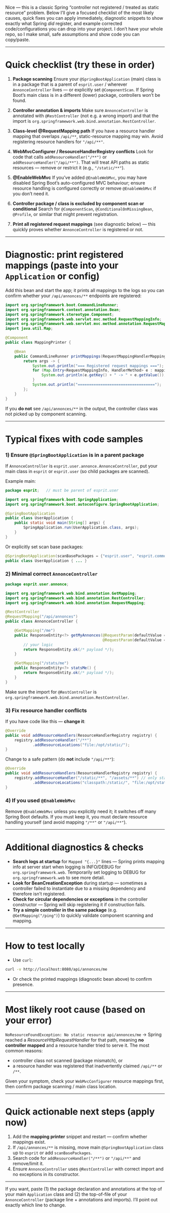 Nice — this is a classic Spring “controller not registered / treated as static resource” problem. Below I’ll give a focused checklist of the most likely causes, quick fixes you can apply immediately, diagnostic snippets to show exactly what Spring *did* register, and example corrected code/configurations you can drop into your project. I don’t have your whole repo, so I make small, safe assumptions and show code you can copy/paste.

---

# Quick checklist (try these in order)

1. **Package scanning**
   Ensure your `@SpringBootApplication` (main) class is in a package that is a parent of `esprit.user` / wherever `AnnonceController` lives — or explicitly set `@ComponentScan`. If Spring Boot’s main class is in a different (lower) package, controllers won’t be found.

2. **Controller annotation & imports**
   Make sure `AnnonceController` is annotated with `@RestController` (not e.g. a wrong import) and that the import is `org.springframework.web.bind.annotation.RestController`.

3. **Class-level @RequestMapping path**
   If you have a resource handler mapping that overlaps `/api/**`, static-resource mapping may win. Avoid registering resource handlers for `"/api/**"`.

4. **WebMvcConfigurer / ResourceHandlerRegistry conflicts**
   Look for code that calls `addResourceHandler("/**")` or `addResourceHandler("/api/**")`. That will treat API paths as static resources — remove or restrict it (e.g., `"/static/**"`).

5. **@EnableWebMvc**
   If you’ve added `@EnableWebMvc`, you may have disabled Spring Boot’s auto-configured MVC behaviour; ensure resource handling is configured correctly or remove `@EnableWebMvc` if you don’t need it.

6. **Controller package / class is excluded by component scan or conditional**
   Search for `@ComponentScan`, `@ConditionalOnMissingBean`, `@Profile`, or similar that might prevent registration.

7. **Print all registered request mappings** (see diagnostic below) — this quickly proves whether `AnnonceController` is registered or not.

---

# Diagnostic: print registered mappings (paste into your `Application` or config)

Add this bean and start the app; it prints all mappings to the logs so you can confirm whether your `/api/annonces/**` endpoints are registered:

```java
import org.springframework.boot.CommandLineRunner;
import org.springframework.context.annotation.Bean;
import org.springframework.stereotype.Component;
import org.springframework.web.servlet.mvc.method.RequestMappingInfo;
import org.springframework.web.servlet.mvc.method.annotation.RequestMappingHandlerMapping;
import java.util.Map;

@Component
public class MappingPrinter {

    @Bean
    public CommandLineRunner printMappings(RequestMappingHandlerMapping mapping) {
        return args -> {
            System.out.println("=== Registered request mappings ===");
            for (Map.Entry<RequestMappingInfo, HandlerMethod> e : mapping.getHandlerMethods().entrySet()) {
                System.out.println(e.getKey() + " -> " + e.getValue());
            }
            System.out.println("==================================");
        };
    }
}
```

If you **do not** see `/api/annonces/**` in the output, the controller class was not picked up by component scanning.

---

# Typical fixes with code samples

### 1) Ensure `@SpringBootApplication` is in a parent package

If `AnnonceController` is `esprit.user.annonce.AnnonceController`, put your main class in `esprit` or `esprit.user` (so child packages are scanned).

Example main:

```java
package esprit;   // must be parent of esprit.user

import org.springframework.boot.SpringApplication;
import org.springframework.boot.autoconfigure.SpringBootApplication;

@SpringBootApplication
public class UserApplication {
    public static void main(String[] args) {
        SpringApplication.run(UserApplication.class, args);
    }
}
```

Or explicitly set scan base packages:

```java
@SpringBootApplication(scanBasePackages = {"esprit.user", "esprit.common"})
public class UserApplication { ... }
```

### 2) Minimal correct `AnnonceController`

```java
package esprit.user.annonce;

import org.springframework.web.bind.annotation.GetMapping;
import org.springframework.web.bind.annotation.RestController;
import org.springframework.web.bind.annotation.RequestMapping;

@RestController
@RequestMapping("/api/annonces")
public class AnnonceController {

    @GetMapping("/me")
    public ResponseEntity<?> getMyAnnonces(@RequestParam(defaultValue = "0") int page,
                                           @RequestParam(defaultValue = "20") int size) {
        // your logic
        return ResponseEntity.ok(/* payload */);
    }

    @GetMapping("/stats/me")
    public ResponseEntity<?> statsMe() {
        return ResponseEntity.ok(/* payload */);
    }
}
```

Make sure the import for `@RestController` is `org.springframework.web.bind.annotation.RestController`.

### 3) Fix resource handler conflicts

If you have code like this — **change it**:

```java
@Override
public void addResourceHandlers(ResourceHandlerRegistry registry) {
    registry.addResourceHandler("/**")
            .addResourceLocations("file:/opt/static/");
}
```

Change to a safe pattern (do **not** include `"/api/**"`):

```java
@Override
public void addResourceHandlers(ResourceHandlerRegistry registry) {
    registry.addResourceHandler("/static/**", "/assets/**") // only static paths
            .addResourceLocations("classpath:/static/", "file:/opt/static/");
}
```

### 4) If you used `@EnableWebMvc`

Remove `@EnableWebMvc` unless you explicitly need it; it switches off many Spring Boot defaults. If you must keep it, you must declare resource handling yourself (and avoid mapping `"/**"` or `"/api/**"`).

---

# Additional diagnostics & checks

* **Search logs at startup** for `Mapped "{...}"` lines — Spring prints mapping info at server start when logging is INFO/DEBUG for `org.springframework.web`. Temporarily set logging to DEBUG for `org.springframework.web` to see more detail.
* **Look for BeanCreationException** during startup — sometimes a controller failed to instantiate due to a missing dependency and therefore isn’t registered.
* **Check for circular dependencies or exceptions** in the controller constructor — Spring will skip registering it if construction fails.
* **Try a simple controller in the same package** (e.g. `@GetMapping("/ping")`) to quickly validate component scanning and mapping.

---

# How to test locally

* Use `curl`:

```bash
curl -v http://localhost:8080/api/annonces/me
```

* Or check the printed mappings (diagnostic bean above) to confirm presence.

---

# Most likely root cause (based on your error)

`NoResourceFoundException: No static resource api/annonces/me` → Spring reached a *ResourceHttpRequestHandler* for that path, meaning **no controller mapped** and a resource handler tried to serve it. The most common reasons:

* controller class not scanned (package mismatch), or
* a resource handler was registered that inadvertently claimed `/api/**` or `/**`.

Given your symptom, check your `WebMvcConfigurer` resource mappings first, then confirm package scanning / main class location.

---

# Quick actionable next steps (apply now)

1. Add the **mapping printer** snippet and restart — confirm whether mappings exist.
2. If `/api/annonces/**` is missing, move main `@SpringBootApplication` class up to `esprit` or add `scanBasePackages`.
3. Search code for `addResourceHandler("/**")` or `"/api/**"` and remove/limit it.
4. Ensure `AnnonceController` uses `@RestController` with correct import and no exceptions in its constructor.

---

If you want, paste (1) the package declaration and annotations at the top of your main `Application` class and (2) the top-of-file of your `AnnonceController` (package line + annotations and imports). I’ll point out exactly which line to change.
